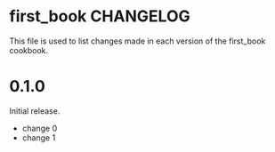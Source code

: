 # first_book CHANGELOG

This file is used to list changes made in each version of the first_book cookbook.

# 0.1.0

Initial release.

- change 0
- change 1

